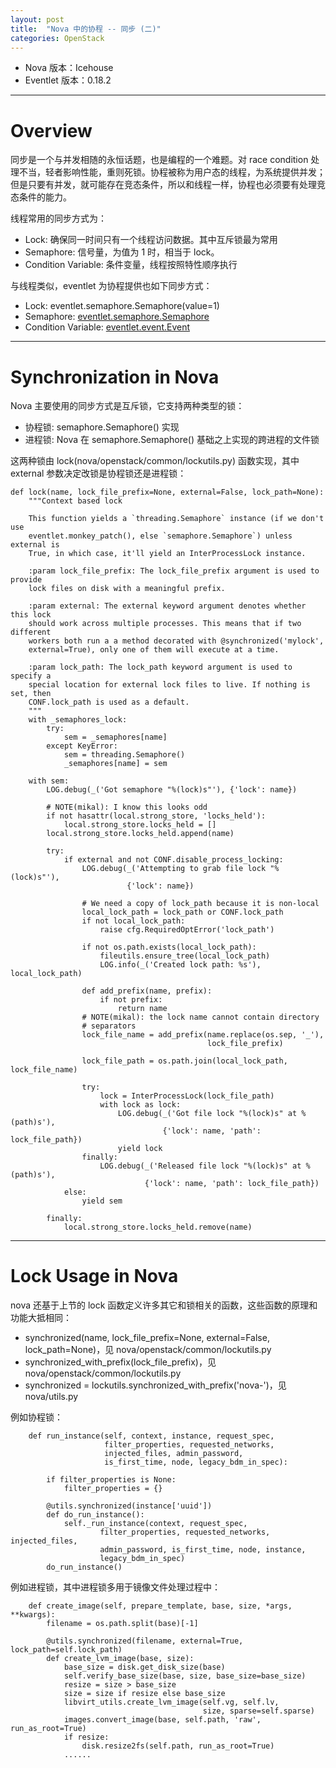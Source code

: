 ```yaml
---
layout: post
title:  "Nova 中的协程 -- 同步 (二)"
categories: OpenStack
---
```


- Nova 版本：Icehouse
- Eventlet 版本：0.18.2

----------

# Overview

同步是一个与并发相随的永恒话题，也是编程的一个难题。对 race condition 处理不当，轻者影响性能，重则死锁。协程被称为用户态的线程，为系统提供并发；但是只要有并发，就可能存在竞态条件，所以和线程一样，协程也必须要有处理竞态条件的能力。

线程常用的同步方式为：

- Lock: 确保同一时间只有一个线程访问数据。其中互斥锁最为常用
- Semaphore: 信号量，为值为 1 时，相当于 lock。
- Condition Variable: 条件变量，线程按照特性顺序执行

与线程类似，eventlet 为协程提供也如下同步方式：

- Lock: eventlet.semaphore.Semaphore(value=1)
- Semaphore: [eventlet.semaphore.Semaphore](http://eventlet.net/doc/modules/semaphore.html) 
- Condition Variable: [eventlet.event.Event](http://eventlet.net/doc/modules/event.html)

----------

# Synchronization in Nova

Nova 主要使用的同步方式是互斥锁，它支持两种类型的锁：

- 协程锁: semaphore.Semaphore() 实现
- 进程锁: Nova 在 semaphore.Semaphore() 基础之上实现的跨进程的文件锁

这两种锁由 lock(nova/openstack/common/lockutils.py) 函数实现，其中 external 参数决定改锁是协程锁还是进程锁：

~~~
def lock(name, lock_file_prefix=None, external=False, lock_path=None):
    """Context based lock

    This function yields a `threading.Semaphore` instance (if we don't use
    eventlet.monkey_patch(), else `semaphore.Semaphore`) unless external is
    True, in which case, it'll yield an InterProcessLock instance.

    :param lock_file_prefix: The lock_file_prefix argument is used to provide
    lock files on disk with a meaningful prefix.

    :param external: The external keyword argument denotes whether this lock
    should work across multiple processes. This means that if two different
    workers both run a a method decorated with @synchronized('mylock',
    external=True), only one of them will execute at a time.

    :param lock_path: The lock_path keyword argument is used to specify a
    special location for external lock files to live. If nothing is set, then
    CONF.lock_path is used as a default.
    """
    with _semaphores_lock:
        try:
            sem = _semaphores[name]
        except KeyError:
            sem = threading.Semaphore()
            _semaphores[name] = sem

    with sem:
        LOG.debug(_('Got semaphore "%(lock)s"'), {'lock': name})

        # NOTE(mikal): I know this looks odd
        if not hasattr(local.strong_store, 'locks_held'):
            local.strong_store.locks_held = []
        local.strong_store.locks_held.append(name)

        try:
            if external and not CONF.disable_process_locking:
                LOG.debug(_('Attempting to grab file lock "%(lock)s"'),
                          {'lock': name})

                # We need a copy of lock_path because it is non-local
                local_lock_path = lock_path or CONF.lock_path
                if not local_lock_path:
                    raise cfg.RequiredOptError('lock_path')

                if not os.path.exists(local_lock_path):
                    fileutils.ensure_tree(local_lock_path)
                    LOG.info(_('Created lock path: %s'), local_lock_path)

                def add_prefix(name, prefix):
                    if not prefix:
                        return name
                # NOTE(mikal): the lock name cannot contain directory
                # separators
                lock_file_name = add_prefix(name.replace(os.sep, '_'),
                                            lock_file_prefix)

                lock_file_path = os.path.join(local_lock_path, lock_file_name)

                try:
                    lock = InterProcessLock(lock_file_path)
                    with lock as lock:
                        LOG.debug(_('Got file lock "%(lock)s" at %(path)s'),
                                  {'lock': name, 'path': lock_file_path})
                        yield lock
                finally:
                    LOG.debug(_('Released file lock "%(lock)s" at %(path)s'),
                              {'lock': name, 'path': lock_file_path})
            else:
                yield sem

        finally:
            local.strong_store.locks_held.remove(name)
~~~

--------------

# Lock Usage in Nova

nova 还基于上节的 lock 函数定义许多其它和锁相关的函数，这些函数的原理和功能大抵相同：

- synchronized(name, lock_file_prefix=None, external=False, lock_path=None)，见 nova/openstack/common/lockutils.py
- synchronized_with_prefix(lock_file_prefix)，见 nova/openstack/common/lockutils.py
- synchronized = lockutils.synchronized_with_prefix('nova-')，见 nova/utils.py

例如协程锁：

~~~
    def run_instance(self, context, instance, request_spec,
                     filter_properties, requested_networks,
                     injected_files, admin_password,
                     is_first_time, node, legacy_bdm_in_spec):

        if filter_properties is None:
            filter_properties = {}

        @utils.synchronized(instance['uuid'])
        def do_run_instance():
            self._run_instance(context, request_spec,
                    filter_properties, requested_networks, injected_files,
                    admin_password, is_first_time, node, instance,
                    legacy_bdm_in_spec)
        do_run_instance()
~~~

例如进程锁，其中进程锁多用于镜像文件处理过程中：

~~~
    def create_image(self, prepare_template, base, size, *args, **kwargs):
        filename = os.path.split(base)[-1]

        @utils.synchronized(filename, external=True, lock_path=self.lock_path)
        def create_lvm_image(base, size):
            base_size = disk.get_disk_size(base)
            self.verify_base_size(base, size, base_size=base_size)
            resize = size > base_size
            size = size if resize else base_size
            libvirt_utils.create_lvm_image(self.vg, self.lv,
                                           size, sparse=self.sparse)
            images.convert_image(base, self.path, 'raw', run_as_root=True)
            if resize:
                disk.resize2fs(self.path, run_as_root=True)
            ......
~~~


